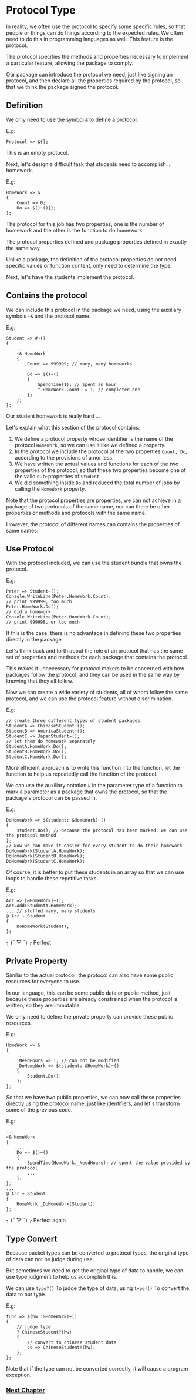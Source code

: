 # Protocol Type
In reality, we often use the protocol to specify some specific rules, so that people or things can do things according to the expected rules.
We often need to do this in programming languages as well. This feature is the protocol.

The protocol specifies the methods and properties necessary to implement a particular feature, allowing the package to comply.

Our package can introduce the protocol we need, just like signing an protocol, and then declare all the properties required by the protocol, so that we think the package signed the protocol.
## Definition
We only need to use the symbol `&` to define a protocol.

E.g:
```
Protocol => &{};
```
This is an empty protocol.

Next, let's design a difficult task that students need to accomplish ... homework.

E.g:
```
HomeWork => &
{
    Count => 0;
    Do => $()~(){};
};
```
The protocol for this job has two properties, one is the number of homework and the other is the function to do homework.

The protocol properties defined and package properties defined in exactly the same way.

Unlike a package, the definition of the protocol properties do not need specific values or function content, only need to determine the type.

Next, let's have the students implement the protocol.
## Contains the protocol
We can include this protocol in the package we need, using the auxiliary symbols `~&` and the protocol name.

E.g:
```
Student => #~()
{
    ...
    ~& HomeWork
    {
        Count => 999999; // many, many homeworks

        Do => $()~()
        {
            SpendTime(1); // spent an hour
            ^.HomeWork.Count -= 1; // completed one
        };
    };
};
```
Our student homework is really hard ...

Let's explain what this section of the protocol contains:
1. We define a protocol property whose identifier is the name of the protocol `HomeWork`, so we can use it like we defined a property.
1. In the protocol we include the protocol of the two properties `Count, Do`, according to the provisions of a nor less.
1. We have written the actual values ​​and functions for each of the two properties of the protocol, so that these two properties become one of the valid sub-properties of `Student`.
1. We did something inside `Do` and reduced the total number of jobs by calling the `HomeWork` property.

Note that the protocol properties are properties, we can not achieve in a package of two protocols of the same name, nor can there be other properties or methods and protocols with the same name. 

However, the protocol of different names can contains the properties of same names.

## Use Protocol
With the protocol included, we can use the student bundle that owns the protocol.

E.g:
```
Peter => Student~();
Console.WriteLine(Peter.HomeWork.Count);
// print 999999, too much
Peter.HomeWork.Do();
// did a homework
Console.WriteLine(Peter.HomeWork.Count);
// print 999998, or too much
```
If this is the case, there is no advantage in defining these two properties directly in the package.

Let's think back and forth about the role of an protocol that has the same set of properties and methods for each package that contains the protocol.

This makes it unnecessary for protocol makers to be concerned with how packages follow the protocol, and they can be used in the same way by knowing that they all follow.

Now we can create a wide variety of students, all of whom follow the same protocol, and we can use the protocol feature without discrimination.

E.g:
```
// create three different types of student packages
StudentA => ChineseStudent~();
StudentB => AmericaStudent~();
StudentC => JapanStudent~();
// let them do homework separately
StudentA.HomeWork.Do();
StudentB.HomeWork.Do();
StudentC.HomeWork.Do();
```
More efficient approach is to write this function into the function, let the function to help us repeatedly call the function of the protocol.

We can use the auxiliary notation `&` in the parameter type of a function to mark a parameter as a package that owns the protocol, so that the package's protocol can be passed in.

E.g:
```
DoHomeWork => $(student: &HomeWork)~()
{
    student.Do(); // because the protocol has been marked, we can use the protocol method
};
// Now we can make it easier for every student to do their homework
DoHomeWork(StudentA.HomeWork);
DoHomeWork(StudentB.HomeWork);
DoHomeWork(StudentC.HomeWork);
```
Of course, it is better to put these students in an array so that we can use loops to handle these repetitive tasks.

E.g:
```
Arr => [&HomeWork]~();
Arr.Add(StudentA.HomeWork);
... // stuffed many, many students
@ Arr ~ Student
{
    DoHomeWork(Student);
};
```
╮ (¯ ▽ ¯) ╭
Perfect
## Private Property
Similar to the actual protocol, the protocol can also have some public resources for everyone to use.

In our language, this can be some public data or public method, just because these properties are already constrained when the protocol is written, so they are immutable.

We only need to define the private property can provide these public resources.

E.g:
```
HomeWork => &
{
    ...
    _NeedHours => 1; // can not be modified
    _DoHomeWork => $(student: &HomeWork)~()
    {
        Student.Do();
    };
};
```
So that we have two public properties, we can now call these properties directly using the protocol name, just like identifiers, and let's transform some of the previous code.

E.g:
```
...
~& HomeWork
{
    ...
    Do => $()~()
    {
        SpendTime(HomeWork._NeedHours); // spent the value provided by the protocol
        ...
    };
};
...
@ Arr ~ Student
{
    HomeWork._DoHomeWork(Student);
};
```
╮ (¯ ▽ ¯) ╭
Perfect again

## Type Convert
Because packet types can be converted to protocol types, the original type of data can not be judge during use.

But sometimes we need to get the original type of data to handle, we can use type judgment to help us accomplish this.

We can use `type?()` To judge the type of data, using `type!()` To convert the data to our type.

E.g:
```
func => $(hw :&HomeWork)~()
{
    // judge type
    ? ChineseStudent?(hw) 
    {
        // convert to chinese student data
        cs => ChineseStudent!(hw);
    };
};
```
Note that if the type can not be converted correctly, it will cause a program exception.

### [Next Chapter](check.md)
